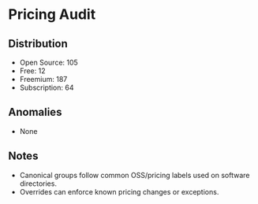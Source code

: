 # Pricing Audit

## Distribution
- Open Source: 105
- Free: 12
- Freemium: 187
- Subscription: 64

## Anomalies
- None

## Notes
- Canonical groups follow common OSS/pricing labels used on software directories.
- Overrides can enforce known pricing changes or exceptions.